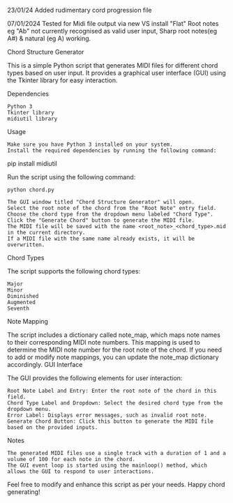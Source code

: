 23/01/24 Added rudimentary cord progression file

07/01/2024 Tested for Midi file output via new VS install
"Flat" Root notes eg "Ab" not currently recognised as valid user input, Sharp root notes(eg A#) & natural (eg A) working.

Chord Structure Generator

This is a simple Python script that generates MIDI files for different chord types based on user input. It provides a graphical user interface (GUI) using the Tkinter library for easy interaction.

Dependencies

    Python 3
    Tkinter library
    midiutil library

Usage

    Make sure you have Python 3 installed on your system.
    Install the required dependencies by running the following command:

pip install midiutil

Run the script using the following command:

    python chord.py

    The GUI window titled "Chord Structure Generator" will open.
    Select the root note of the chord from the "Root Note" entry field.
    Choose the chord type from the dropdown menu labeled "Chord Type".
    Click the "Generate Chord" button to generate the MIDI file.
    The MIDI file will be saved with the name <root_note>_<chord_type>.mid in the current directory.
    If a MIDI file with the same name already exists, it will be overwritten.

Chord Types

The script supports the following chord types:

    Major
    Minor
    Diminished
    Augmented
    Seventh

Note Mapping

The script includes a dictionary called note_map, which maps note names to their corresponding MIDI note numbers. This mapping is used to determine the MIDI note number for the root note of the chord. If you need to add or modify note mappings, you can update the note_map dictionary accordingly.
GUI Interface

The GUI provides the following elements for user interaction:

    Root Note Label and Entry: Enter the root note of the chord in this field.
    Chord Type Label and Dropdown: Select the desired chord type from the dropdown menu.
    Error Label: Displays error messages, such as invalid root note.
    Generate Chord Button: Click this button to generate the MIDI file based on the provided inputs.

Notes

    The generated MIDI files use a single track with a duration of 1 and a volume of 100 for each note in the chord.
    The GUI event loop is started using the mainloop() method, which allows the GUI to respond to user interactions.

Feel free to modify and enhance this script as per your needs. Happy chord generating!
